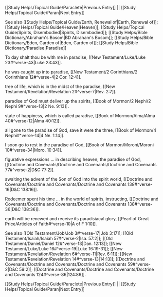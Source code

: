 [[Study Helps/Topical Guide/Paraclete|Previous Entry]]  ||  [[Study Helps/Topical Guide/Paran|Next Entry]]

 See also [[Study Helps/Topical Guide/Earth, Renewal of|Earth, Renewal of]]; [[Study Helps/Topical Guide/Heaven|Heaven]]; [[Study Helps/Topical Guide/Spirits, Disembodied|Spirits, Disembodied]]; [[Study Helps/Bible Dictionary/Abraham's Bosom|BD Abraham's Bosom]]; [[Study Helps/Bible Dictionary/Eden, Garden of|Eden, Garden of]]; [[Study Helps/Bible Dictionary/Paradise|Paradise]]

 To day shalt thou be with me in paradise, [[New Testament/Luke/Luke 23#^verse-43|Luke 23:43]].

 he was caught up into paradise, [[New Testament/2 Corinthians/2 Corinthians 12#^verse-4|2 Cor. 12:4]].

 tree of life, which is in the midst of the paradise, [[New Testament/Revelation/Revelation 2#^verse-7|Rev. 2:7]].

 paradise of God must deliver up the spirits, [[Book of Mormon/2 Nephi/2 Nephi 9#^verse-13|2 Ne. 9:13]].

 state of happiness, which is called paradise, [[Book of Mormon/Alma/Alma 40#^verse-12|Alma 40:12]].

 all gone to the paradise of God, save it were the three, [[Book of Mormon/4 Nephi#^verse-14|4 Ne. 1:14]].

 I soon go to rest in the paradise of God, [[Book of Mormon/Moroni/Moroni 10#^verse-34|Moro. 10:34]].

 figurative expressions ... in describing heaven, the paradise of God, [[Doctrine and Covenants/Doctrine and Covenants/Doctrine and Covenants 77#^verse-2|D&C 77:2]].

 awaiting the advent of the Son of God into the spirit world, [[Doctrine and Covenants/Doctrine and Covenants/Doctrine and Covenants 138#^verse-16|D&C 138:16]].

 Redeemer spent his time ... in the world of spirits, instructing, [[Doctrine and Covenants/Doctrine and Covenants/Doctrine and Covenants 138#^verse-36|D&C 138:36]].

 earth will be renewed and receive its paradisiacal glory, [[Pearl of Great Price/Articles of Faith#^verse-10|A of F 1:10]].

 See also [[Old Testament/Job/Job 3#^verse-17|Job 3:17]]; [[Old Testament/Isaiah/Isaiah 57#^verse-2|Isa. 57:2]]; [[Old Testament/Daniel/Daniel 12#^verse-13|Dan. 12:13]]; [[New Testament/Luke/Luke 16#^verse-19|Luke 16:19-31]]; [[New Testament/Revelation/Revelation 6#^verse-11|Rev. 6:11]]; [[New Testament/Revelation/Revelation 14#^verse-13|14:13]]; [[Doctrine and Covenants/Doctrine and Covenants/Doctrine and Covenants 59#^verse-2|D&C 59:2]]; [[Doctrine and Covenants/Doctrine and Covenants/Doctrine and Covenants 124#^verse-86|124:86]].

[[Study Helps/Topical Guide/Paraclete|Previous Entry]]  ||  [[Study Helps/Topical Guide/Paran|Next Entry]]